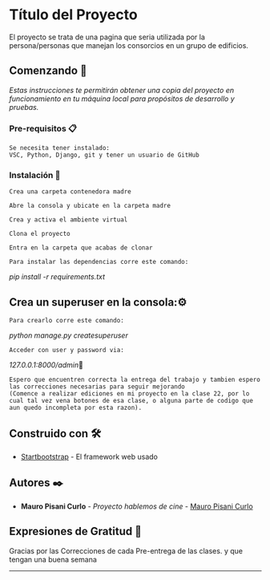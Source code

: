 # Título del Proyecto

El proyecto se trata de una pagina que seria utilizada por la persona/personas que manejan los consorcios en un grupo de edificios.

## Comenzando 🚀

_Estas instrucciones te permitirán obtener una copia del proyecto en funcionamiento en tu máquina local para propósitos de desarrollo y pruebas._


### Pre-requisitos 📋

```
Se necesita tener instalado:
VSC, Python, Django, git y tener un usuario de GitHub
```

### Instalación 🔧



```
Crea una carpeta contenedora madre
```
```
Abre la consola y ubicate en la carpeta madre
```
```
Crea y activa el ambiente virtual
```
```
Clona el proyecto
```
```
Entra en la carpeta que acabas de clonar
```
```
Para instalar las dependencias corre este comando:
```
_pip install -r requirements.txt_


## Crea un superuser en la consola:⚙️
```
Para crearlo corre este comando:
```
_python manage.py createsuperuser_
```
Acceder con user y password via:
```
_127.0.0.1:8000/admin_🔩

```
Espero que encuentren correcta la entrega del trabajo y tambien espero las correcciones necesarias para seguir mejorando
(Comence a realizar ediciones en mi proyecto en la clase 22, por lo cual tal vez vena botones de esa clase, o alguna parte de codigo que aun quedo incompleta por esta razon).
```
## Construido con 🛠️

* [Startbootstrap](https://startbootstrap.com/) - El framework web usado

## Autores ✒️


* **Mauro Pisani Curlo** - *Proyecto hablemos de cine* - [Mauro Pisani Curlo](https://github.com/Mauro903)


## Expresiones de Gratitud 🎁
Gracias por las Correcciones de cada Pre-entrega de las clases. y que tengan una buena semana 



---

